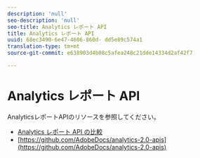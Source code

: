 ```yaml
---
description: 'null'
seo-description: 'null'
seo-title: Analytics レポート API
title: Analytics レポート API
uuid: 68ec3490-6e47-4606-860d- dd5e89c574a1
translation-type: tm+mt
source-git-commit: e638903d4b08c5afea248c21dde14334d2af42f7

---
```



# Analytics レポート API

AnalyticsレポートAPIのリソースを参照してください。

* [Analytics レポート API の比較](api-comparison.md)
* [https://github.com/AdobeDocs/analytics-2.0-apis](https://github.com/AdobeDocs/analytics-2.0-apis)
